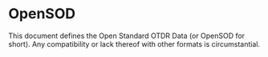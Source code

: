 # OpenSOD
This document defines the Open Standard OTDR Data (or OpenSOD for short). Any compatibility or lack thereof with other formats is circumstantial. 
